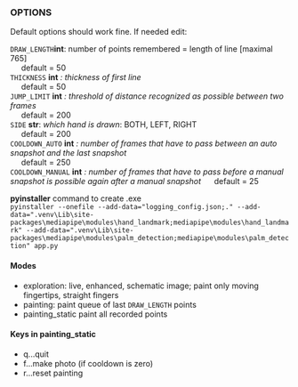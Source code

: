 ### OPTIONS
Default options should work fine. If needed edit: 


`DRAW_LENGTH`__int__: number of points remembered = length of line [maximal 765] \
&nbsp;&nbsp;&nbsp;&nbsp; default = 50 \
`THICKNESS` __int__ *: thickness of first line* \
&nbsp;&nbsp;&nbsp;&nbsp; default = 50 \
`JUMP_LIMIT` __int__ *: threshold of distance recognized as possible between two frames* \
&nbsp;&nbsp;&nbsp;&nbsp; default = 200 \
`SIDE` __str__: *which hand is drawn*: BOTH, LEFT, RIGHT \
&nbsp;&nbsp;&nbsp;&nbsp; default = 200 \
`COOLDOWN_AUTO` __int__ *: number of frames that have to pass between an auto snapshot and the last snapshot* \
&nbsp;&nbsp;&nbsp;&nbsp; default = 250 \
`COOLDOWN_MANUAL` __int__ *: number of frames that have to pass before a manual snapshot is possible again after a manual snapshot* 
&nbsp;&nbsp;&nbsp;&nbsp; default = 25 

__pyinstaller__ command to create .exe \
`pyinstaller --onefile --add-data="logging_config.json;." --add-data=".venv\Lib\site-packages\mediapipe\modules\hand_landmark;mediapipe\modules\hand_landmark" --add-data=".venv\Lib\site-packages\mediapipe\modules\palm_detection;mediapipe\modules\palm_detection" app.py
`

#### Modes
- exploration: live, enhanced, schematic image; paint only moving fingertips, straight fingers  
- painting: paint queue of last `DRAW_LENGTH` points
- painting_static paint all recorded points

#### Keys in painting_static
- q...quit
- f...make photo (if cooldown is zero)
- r...reset painting

